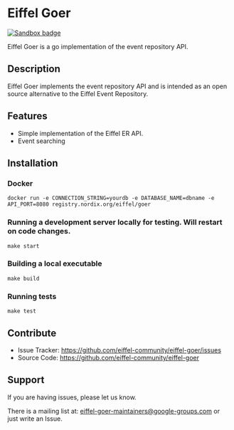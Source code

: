 # Eiffel Goer

[![Sandbox badge](https://img.shields.io/badge/Stage-Sandbox-yellow)](https://github.com/eiffel-community/community/blob/master/PROJECT_LIFECYCLE.md#stage-sandbox)

Eiffel Goer is a go implementation of the event repository API.

## Description

Eiffel Goer implements the event repository API and is intended as an open source alternative to the Eiffel Event Repository.

## Features

- Simple implementation of the Eiffel ER API.
- Event searching

## Installation

### Docker

    docker run -e CONNECTION_STRING=yourdb -e DATABASE_NAME=dbname -e API_PORT=8080 registry.nordix.org/eiffel/goer

### Running a development server locally for testing. Will restart on code changes.

    make start

### Building a local executable

    make build

### Running tests

    make test

## Contribute

- Issue Tracker: https://github.com/eiffel-community/eiffel-goer/issues
- Source Code: https://github.com/eiffel-community/eiffel-goer

## Support

If you are having issues, please let us know.

There is a mailing list at: eiffel-goer-maintainers@google-groups.com
or just write an Issue.
